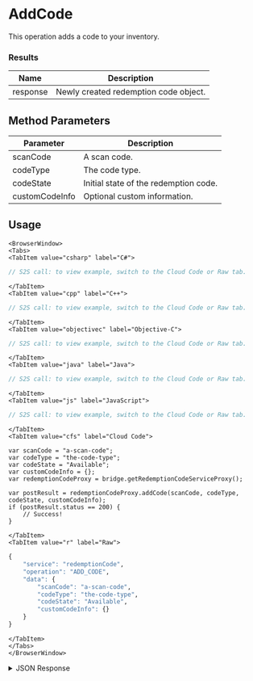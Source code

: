 # AddCode

This operation adds a code to your inventory.




### Results
Name | Description
--------- | -----------
response | Newly created redemption code object.

<PartialServop service_name="redemptionCode" operation_name="ADD_CODE" />

## Method Parameters
Parameter | Description
--------- | -----------
scanCode | A scan code. 
codeType | The code type. 
codeState | Initial state of the redemption code. 
customCodeInfo | Optional custom information. 

## Usage

```mdx-code-block
<BrowserWindow>
<Tabs>
<TabItem value="csharp" label="C#">
```

```csharp
// S2S call: to view example, switch to the Cloud Code or Raw tab.
```

```mdx-code-block
</TabItem>
<TabItem value="cpp" label="C++">
```

```cpp
// S2S call: to view example, switch to the Cloud Code or Raw tab.
```

```mdx-code-block
</TabItem>
<TabItem value="objectivec" label="Objective-C">
```

```objectivec
// S2S call: to view example, switch to the Cloud Code or Raw tab.
```

```mdx-code-block
</TabItem>
<TabItem value="java" label="Java">
```

```java
// S2S call: to view example, switch to the Cloud Code or Raw tab.
```

```mdx-code-block
</TabItem>
<TabItem value="js" label="JavaScript">
```

```javascript
// S2S call: to view example, switch to the Cloud Code or Raw tab.
```

```mdx-code-block
</TabItem>
<TabItem value="cfs" label="Cloud Code">
```

```cfscript
var scanCode = "a-scan-code";
var codeType = "the-code-type";
var codeState = "Available";
var customCodeInfo = {};
var redemptionCodeProxy = bridge.getRedemptionCodeServiceProxy();

var postResult = redemptionCodeProxy.addCode(scanCode, codeType, codeState, customCodeInfo);
if (postResult.status == 200) {
    // Success!
}
```

```mdx-code-block
</TabItem>
<TabItem value="r" label="Raw">
```

```r
{
	"service": "redemptionCode",
	"operation": "ADD_CODE",
	"data": {
		"scanCode": "a-scan-code",
		"codeType": "the-code-type",
		"codeState": "Available",
		"customCodeInfo": {}
	}
}
```

```mdx-code-block
</TabItem>
</Tabs>
</BrowserWindow>
```

<details>
<summary>JSON Response</summary>

```json
{
    "packetId": 1,
    "messageResponses": [
        {
            "status": 200,
            "data": {
                "response": {
                    "gameId": "1234556",
                    "scanCode": "102938475647382910",
                    "codeType": "typeOfCode",
                    "version": 2,
                    "codeState": "Available",
                    "customCodeInfo": {
                        "param1": 2235
                    },
                    "customRedemptionInfo": {},
                    "redeemedByProfileId": null,
                    "redeemedByProfileName": null,
                    "invalidationReason": null,
                    "createdAt": 1445456503428,
                    "activatedAt": null,
                    "redeemedAt": null,
                    "invalidatedAt": null
                }
            }
        }
    ]
}
```
</details>

